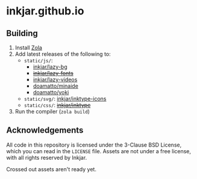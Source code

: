 # inkjar.github.io

## Building
1. Install [Zola](https://getzola.org)
2. Add latest releases of the following to:
    - `static/js/`:
        - [inkjar/lazy-bg](https://github.com/inkjar/lazy-bg)
        - ~~[inkjar/lazy-fonts](https://github.com/inkjar/lazy-fonts)~~
        - [inkjar/lazy-videos](https://github.com/inkjar/lazy-videos)
        - [doamatto/minaide](https://github.com/doamatto/minaide)
        - [doamatto/yoki](https://github.com/doamatto/yoki)
    - `static/svg/`: [inkjar/inktype-icons](https://github.com/inkjar/inktype-icons)
    - `static/css/`: ~~[inkjar/inktype](https://github.com/inkjar/inktype)~~
3. Run the compiler (`zola build`)

## Acknowledgements
All code in this repository is licensed under the 3-Clause BSD License, which you can read in the `LICENSE` file. Assets are not under a free license, with all rights reserved by Inkjar.

Crossed out assets aren't ready yet.
